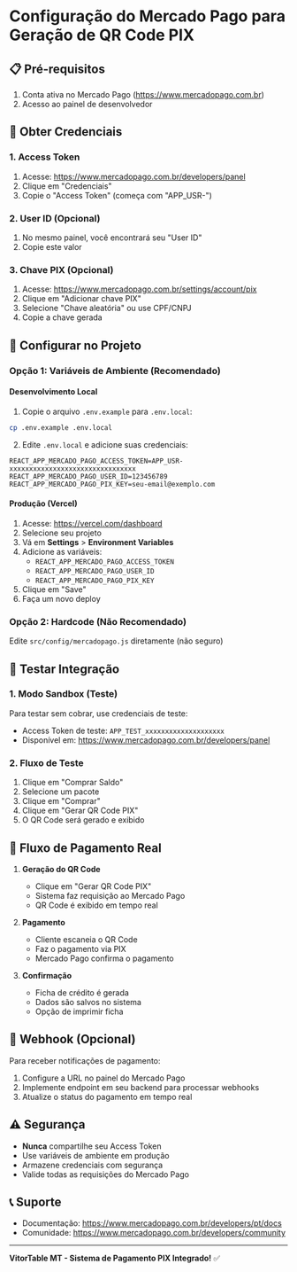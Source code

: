 # Configuração do Mercado Pago para Geração de QR Code PIX

## 📋 Pré-requisitos
1. Conta ativa no Mercado Pago (https://www.mercadopago.com.br)
2. Acesso ao painel de desenvolvedor

## 🔑 Obter Credenciais

### 1. Access Token
1. Acesse: https://www.mercadopago.com.br/developers/panel
2. Clique em "Credenciais"
3. Copie o "Access Token" (começa com "APP_USR-")

### 2. User ID (Opcional)
1. No mesmo painel, você encontrará seu "User ID"
2. Copie este valor

### 3. Chave PIX (Opcional)
1. Acesse: https://www.mercadopago.com.br/settings/account/pix
2. Clique em "Adicionar chave PIX"
3. Selecione "Chave aleatória" ou use CPF/CNPJ
4. Copie a chave gerada

## 🔧 Configurar no Projeto

### Opção 1: Variáveis de Ambiente (Recomendado)

#### Desenvolvimento Local
1. Copie o arquivo `.env.example` para `.env.local`:
```bash
cp .env.example .env.local
```

2. Edite `.env.local` e adicione suas credenciais:
```env
REACT_APP_MERCADO_PAGO_ACCESS_TOKEN=APP_USR-xxxxxxxxxxxxxxxxxxxxxxxxxxxxxxxx
REACT_APP_MERCADO_PAGO_USER_ID=123456789
REACT_APP_MERCADO_PAGO_PIX_KEY=seu-email@exemplo.com
```

#### Produção (Vercel)
1. Acesse: https://vercel.com/dashboard
2. Selecione seu projeto
3. Vá em **Settings** > **Environment Variables**
4. Adicione as variáveis:
   - `REACT_APP_MERCADO_PAGO_ACCESS_TOKEN`
   - `REACT_APP_MERCADO_PAGO_USER_ID`
   - `REACT_APP_MERCADO_PAGO_PIX_KEY`
5. Clique em "Save"
6. Faça um novo deploy

### Opção 2: Hardcode (Não Recomendado)
Edite `src/config/mercadopago.js` diretamente (não seguro)

## 🧪 Testar Integração

### 1. Modo Sandbox (Teste)
Para testar sem cobrar, use credenciais de teste:
- Access Token de teste: `APP_TEST_xxxxxxxxxxxxxxxxxxxx`
- Disponível em: https://www.mercadopago.com.br/developers/panel

### 2. Fluxo de Teste
1. Clique em "Comprar Saldo"
2. Selecione um pacote
3. Clique em "Comprar"
4. Clique em "Gerar QR Code PIX"
5. O QR Code será gerado e exibido

## 📱 Fluxo de Pagamento Real

1. **Geração do QR Code**
   - Clique em "Gerar QR Code PIX"
   - Sistema faz requisição ao Mercado Pago
   - QR Code é exibido em tempo real

2. **Pagamento**
   - Cliente escaneia o QR Code
   - Faz o pagamento via PIX
   - Mercado Pago confirma o pagamento

3. **Confirmação**
   - Ficha de crédito é gerada
   - Dados são salvos no sistema
   - Opção de imprimir ficha

## 🔔 Webhook (Opcional)

Para receber notificações de pagamento:

1. Configure a URL no painel do Mercado Pago
2. Implemente endpoint em seu backend para processar webhooks
3. Atualize o status do pagamento em tempo real

## ⚠️ Segurança

- **Nunca** compartilhe seu Access Token
- Use variáveis de ambiente em produção
- Armazene credenciais com segurança
- Valide todas as requisições do Mercado Pago

## 📞 Suporte

- Documentação: https://www.mercadopago.com.br/developers/pt/docs
- Comunidade: https://www.mercadopago.com.br/developers/community

---

**VitorTable MT - Sistema de Pagamento PIX Integrado!** ✅
